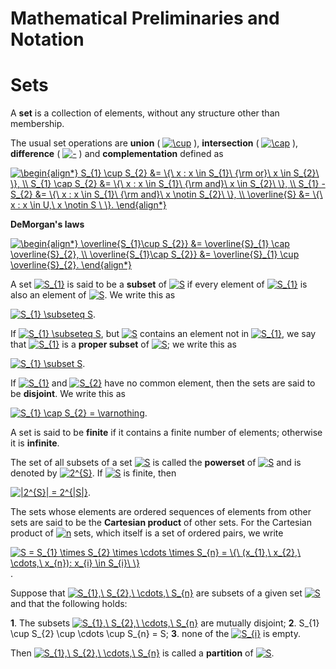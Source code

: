 Mathematical Preliminaries and Notation
=======================================

# Sets

A **set** is a collection of elements, without any structure other than membership.

The usual set operations are **union** ( <a href="https://www.codecogs.com/eqnedit.php?latex=\cup" target="_blank"><img src="https://latex.codecogs.com/gif.latex?\cup" title="\cup" /></a> ), **intersection** ( <a href="https://www.codecogs.com/eqnedit.php?latex=\cap" target="_blank"><img src="https://latex.codecogs.com/gif.latex?\cap" title="\cap" /></a> ), **difference** ( <a href="https://www.codecogs.com/eqnedit.php?latex=-" target="_blank"><img src="https://latex.codecogs.com/gif.latex?-" title="-" /></a> ) and **complementation** defined as

<a href="https://www.codecogs.com/eqnedit.php?latex=\begin{align*}&space;S_{1}&space;\cup&space;S_{2}&space;&=&space;\{\&space;x&space;:&space;x&space;\in&space;S_{1}\&space;{\rm&space;or}\&space;x&space;\in&space;S_{2}\&space;\},&space;\\&space;S_{1}&space;\cap&space;S_{2}&space;&=&space;\{\&space;x&space;:&space;x&space;\in&space;S_{1}\&space;{\rm&space;and}\&space;x&space;\in&space;S_{2}\&space;\},&space;\\&space;S_{1}&space;-&space;S_{2}&space;&=&space;\{\&space;x&space;:&space;x&space;\in&space;S_{1}\&space;{\rm&space;and}\&space;x&space;\notin&space;S_{2}\&space;\},&space;\\&space;\overline{S}&space;&=&space;\{\&space;x&space;:&space;x&space;\in&space;U,\&space;x&space;\notin&space;S&space;\&space;\}.&space;\end{align*}" target="_blank"><img src="https://latex.codecogs.com/gif.latex?\begin{align*}&space;S_{1}&space;\cup&space;S_{2}&space;&=&space;\{\&space;x&space;:&space;x&space;\in&space;S_{1}\&space;{\rm&space;or}\&space;x&space;\in&space;S_{2}\&space;\},&space;\\&space;S_{1}&space;\cap&space;S_{2}&space;&=&space;\{\&space;x&space;:&space;x&space;\in&space;S_{1}\&space;{\rm&space;and}\&space;x&space;\in&space;S_{2}\&space;\},&space;\\&space;S_{1}&space;-&space;S_{2}&space;&=&space;\{\&space;x&space;:&space;x&space;\in&space;S_{1}\&space;{\rm&space;and}\&space;x&space;\notin&space;S_{2}\&space;\},&space;\\&space;\overline{S}&space;&=&space;\{\&space;x&space;:&space;x&space;\in&space;U,\&space;x&space;\notin&space;S&space;\&space;\}.&space;\end{align*}" title="\begin{align*} S_{1} \cup S_{2} &= \{\ x : x \in S_{1}\ {\rm or}\ x \in S_{2}\ \}, \\ S_{1} \cap S_{2} &= \{\ x : x \in S_{1}\ {\rm and}\ x \in S_{2}\ \}, \\ S_{1} - S_{2} &= \{\ x : x \in S_{1}\ {\rm and}\ x \notin S_{2}\ \}, \\ \overline{S} &= \{\ x : x \in U,\ x \notin S \ \}. \end{align*}" /></a>

**DeMorgan's laws**

<a href="https://www.codecogs.com/eqnedit.php?latex=\begin{align*}&space;\overline{S_{1}\cup&space;S_{2}}&space;&=&space;\overline{S}_{1}&space;\cap&space;\overline{S}_{2},&space;\\&space;\overline{S_{1}\cap&space;S_{2}}&space;&=&space;\overline{S}_{1}&space;\cup&space;\overline{S}_{2}.&space;\end{align*}" target="_blank"><img src="https://latex.codecogs.com/gif.latex?\begin{align*}&space;\overline{S_{1}\cup&space;S_{2}}&space;&=&space;\overline{S}_{1}&space;\cap&space;\overline{S}_{2},&space;\\&space;\overline{S_{1}\cap&space;S_{2}}&space;&=&space;\overline{S}_{1}&space;\cup&space;\overline{S}_{2}.&space;\end{align*}" title="\begin{align*} \overline{S_{1}\cup S_{2}} &= \overline{S}_{1} \cap \overline{S}_{2}, \\ \overline{S_{1}\cap S_{2}} &= \overline{S}_{1} \cup \overline{S}_{2}. \end{align*}" /></a>

A set <a href="https://www.codecogs.com/eqnedit.php?latex=S_{1}" target="_blank"><img src="https://latex.codecogs.com/gif.latex?S_{1}" title="S_{1}" /></a> is said to be a **subset** of <a href="https://www.codecogs.com/eqnedit.php?latex=S" target="_blank"><img src="https://latex.codecogs.com/gif.latex?S" title="S" /></a> if every element of <a href="https://www.codecogs.com/eqnedit.php?latex=S_{1}" target="_blank"><img src="https://latex.codecogs.com/gif.latex?S_{1}" title="S_{1}" /></a> is also an element of <a href="https://www.codecogs.com/eqnedit.php?latex=S" target="_blank"><img src="https://latex.codecogs.com/gif.latex?S" title="S" /></a>. We write this as

<a href="https://www.codecogs.com/eqnedit.php?latex=S_{1}&space;\subseteq&space;S" target="_blank"><img src="https://latex.codecogs.com/gif.latex?S_{1}&space;\subseteq&space;S" title="S_{1} \subseteq S" /></a>.

If <a href="https://www.codecogs.com/eqnedit.php?latex=S_{1}&space;\subseteq&space;S" target="_blank"><img src="https://latex.codecogs.com/gif.latex?S_{1}&space;\subseteq&space;S" title="S_{1} \subseteq S" /></a>, but <a href="https://www.codecogs.com/eqnedit.php?latex=S" target="_blank"><img src="https://latex.codecogs.com/gif.latex?S" title="S" /></a> contains an element not in <a href="https://www.codecogs.com/eqnedit.php?latex=S_{1}" target="_blank"><img src="https://latex.codecogs.com/gif.latex?S_{1}" title="S_{1}" /></a>, we say that <a href="https://www.codecogs.com/eqnedit.php?latex=S_{1}" target="_blank"><img src="https://latex.codecogs.com/gif.latex?S_{1}" title="S_{1}" /></a> is a **proper subset** of <a href="https://www.codecogs.com/eqnedit.php?latex=S" target="_blank"><img src="https://latex.codecogs.com/gif.latex?S" title="S" /></a>; we write this as

<a href="https://www.codecogs.com/eqnedit.php?latex=S_{1}&space;\subset&space;S" target="_blank"><img src="https://latex.codecogs.com/gif.latex?S_{1}&space;\subset&space;S" title="S_{1} \subset S" /></a>.

If <a href="https://www.codecogs.com/eqnedit.php?latex=S_{1}" target="_blank"><img src="https://latex.codecogs.com/gif.latex?S_{1}" title="S_{1}" /></a> and <a href="https://www.codecogs.com/eqnedit.php?latex=S_{2}" target="_blank"><img src="https://latex.codecogs.com/gif.latex?S_{2}" title="S_{2}" /></a> have no common element, then the sets are said to be **disjoint**. We write this as

<a href="https://www.codecogs.com/eqnedit.php?latex=S_{1}&space;\cap&space;S_{2}&space;=&space;\varnothing" target="_blank"><img src="https://latex.codecogs.com/gif.latex?S_{1}&space;\cap&space;S_{2}&space;=&space;\varnothing" title="S_{1} \cap S_{2} = \varnothing" /></a>.

A set is said to be **finite** if it contains a finite number of elements; otherwise it is **infinite**.

The set of all subsets of a set <a href="https://www.codecogs.com/eqnedit.php?latex=S" target="_blank"><img src="https://latex.codecogs.com/gif.latex?S" title="S" /></a> is called the **powerset** of <a href="https://www.codecogs.com/eqnedit.php?latex=S" target="_blank"><img src="https://latex.codecogs.com/gif.latex?S" title="S" /></a> and is denoted by <a href="https://www.codecogs.com/eqnedit.php?latex=2^{S}" target="_blank"><img src="https://latex.codecogs.com/gif.latex?2^{S}" title="2^{S}" /></a>. If <a href="https://www.codecogs.com/eqnedit.php?latex=S" target="_blank"><img src="https://latex.codecogs.com/gif.latex?S" title="S" /></a> is finite, then

<a href="https://www.codecogs.com/eqnedit.php?latex=|2^{S}|&space;=&space;2^{|S|}" target="_blank"><img src="https://latex.codecogs.com/gif.latex?|2^{S}|&space;=&space;2^{|S|}" title="|2^{S}| = 2^{|S|}" /></a>.

The sets whose elements are ordered sequences of elements from other sets are said to be the **Cartesian product** of other sets. For the Cartesian product of <a href="https://www.codecogs.com/eqnedit.php?latex=n" target="_blank"><img src="https://latex.codecogs.com/gif.latex?n" title="n" /></a> sets, which itself is a set of ordered pairs, we write

<a href="https://www.codecogs.com/eqnedit.php?latex=S&space;=&space;S_{1}&space;\times&space;S_{2}&space;\times&space;\cdots&space;\times&space;S_{n}&space;=&space;\{\&space;(x_{1},\&space;x_{2},\&space;\cdots,\&space;x_{n}):&space;x_{i}&space;\in&space;S_{i}\&space;\}" target="_blank"><img src="https://latex.codecogs.com/gif.latex?S&space;=&space;S_{1}&space;\times&space;S_{2}&space;\times&space;\cdots&space;\times&space;S_{n}&space;=&space;\{\&space;(x_{1},\&space;x_{2},\&space;\cdots,\&space;x_{n}):&space;x_{i}&space;\in&space;S_{i}\&space;\}" title="S = S_{1} \times S_{2} \times \cdots \times S_{n} = \{\ (x_{1},\ x_{2},\ \cdots,\ x_{n}): x_{i} \in S_{i}\ \}" /></a>.

Suppose that <a href="https://www.codecogs.com/eqnedit.php?latex=S_{1},\&space;S_{2},\&space;\cdots,\&space;S_{n}" target="_blank"><img src="https://latex.codecogs.com/gif.latex?S_{1},\&space;S_{2},\&space;\cdots,\&space;S_{n}" title="S_{1},\ S_{2},\ \cdots,\ S_{n}" /></a> are subsets of a given set <a href="https://www.codecogs.com/eqnedit.php?latex=S" target="_blank"><img src="https://latex.codecogs.com/gif.latex?S" title="S" /></a> and that the following holds:

**1**. The subsets <a href="https://www.codecogs.com/eqnedit.php?latex=S_{1},\&space;S_{2},\&space;\cdots,\&space;S_{n}" target="_blank"><img src="https://latex.codecogs.com/gif.latex?S_{1},\&space;S_{2},\&space;\cdots,\&space;S_{n}" title="S_{1},\ S_{2},\ \cdots,\ S_{n}" /></a> are mutually disjoint;
**2**. S_{1} \cup S_{2} \cup \cdots \cup S_{n} = S;
**3**. none of the <a href="https://www.codecogs.com/eqnedit.php?latex=S_{i}" target="_blank"><img src="https://latex.codecogs.com/gif.latex?S_{i}" title="S_{i}" /></a> is empty.

Then <a href="https://www.codecogs.com/eqnedit.php?latex=S_{1},\&space;S_{2},\&space;\cdots,\&space;S_{n}" target="_blank"><img src="https://latex.codecogs.com/gif.latex?S_{1},\&space;S_{2},\&space;\cdots,\&space;S_{n}" title="S_{1},\ S_{2},\ \cdots,\ S_{n}" /></a> is called a **partition** of <a href="https://www.codecogs.com/eqnedit.php?latex=S" target="_blank"><img src="https://latex.codecogs.com/gif.latex?S" title="S" /></a>.
